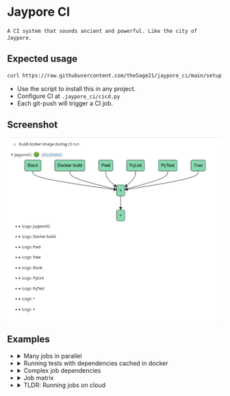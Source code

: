 # Jaypore CI

    A CI system that sounds ancient and powerful. Like the city of Jaypore.
    

## Expected usage

```bash
curl https://raw.githubusercontent.com/theSage21/jaypore_ci/main/setup.sh | base
```

- Use the script to install this in any project.
- Configure CI at `.jaypore_ci/cicd.py`
- Each git-push will trigger a CI job.

## Screenshot

![example screenshot](example.png)

## Examples


- <details>
    <summary>Many jobs in parallel</summary>
 
    ```python
    from jaypore_ci import jci

    with jci.Pipeline( image="arjoonn/jaypore_ci:latest", timeout=15 * 60) as p:
        p.in_parallel(
            p.job("python3 -m black --check .", name="Black"),
            p.job("python3 -m pylint jaypore_ci/ tests/", name="PyLint"),
            p.job("python3 -m pytest tests/", name="PyTest"),
        ).should_pass()
    ```
    </summary>
  </details>
- <details>
    <summary>Running tests with dependencies cached in docker</summary>
 
    ```python
    from jaypore_ci import jci

    with jci.Pipeline(image="scratch", timeout=15 * 60) as p:
        p.image = image = f'myproject_{p.remote.sha}'
        p.in_sequence(
            p.job(f"docker build -t {image} .", name="Docker image"),
            p.job("python3 -m pytest tests/", name="PyTest"),
        ).should_pass()
    ```
    </summary>
  </details>
- <details>
    <summary>Complex job dependencies</summary>
 
    ```python
    from jaypore_ci import jci

    with jci.Pipeline(image="arjoonn/jaypore_ci:latest", timeout=15 * 60) as p:
        p.image = image = f"myproject_{p.remote.sha}"

        p.in_sequence(
            p.job(f"docker build -t {image} .", name="Docker image"),
            p.job(
                f"docker tag -t {image} dockerhubaccount/{image}:{p.remote.sha}",
                name="Docker tag",
            ),
            p.job(
                f"docker push dockerhubaccount/{image}:{p.remote.sha}", name="Docker push"
            ),
            p.in_parallel(
                p.job("python3 -m pytest tests/", name="PyTest"),
                p.job("python3 -m pylint src/", name="PyLint"),
                p.job("python3 -m black --check .", name="Black"),
            ),
            p.in_parallel(
                p.in_sequence(
                    p.job("poetry build", name="pypi build"),
                    p.job("poetry publish", name="pypi publish"),
                ),
                p.job("python3 -m create_release_notes", name="release notes"),
                p.job(
                    "python3 -m send_emails_to_downstream_packagers_and_maintainers",
                    name="Notify downstream",
                ),
            ),
        ).should_pass()
    ```
    </summary>
  </details>
- <details>
    <summary>Job matrix</summary>
 
    ```python
    from jaypore_ci import jci

    with jci.Pipeline(image="arjoonn/jaypore_ci:latest", timeout=15 * 60) as p:
        jobs = [
            p.job("python3 -m pytest tests", name=f"Tests: {env}", env=env)
            for env in p.env_matrix(
                BROWSER=["firefox", "chromium", "webkit"],
                SCREENSIZE=["phone", "laptop", "extended"],
                ONLINE=["online", "offline"],
            )
        ]
        # This will have 18 jobs
        # one for each possible combination of BROWSER, SCREENSIZE, ONLINE
        p.in_parallel(*jobs).should_pass()
    ```
    </summary>
  </details>
- <details>
    <summary>TLDR: Running jobs on cloud</summary>

    - We can get the remote machine's docker socket by using [ssh socket forwarding](https://medium.com/@dperny/forwarding-the-docker-socket-over-ssh-e6567cfab160)
    - Then we can set jaypore CI to use the remote docker socket by editing `.jaypore_ci/pre-push.githook`
    </summary>
  </details>
